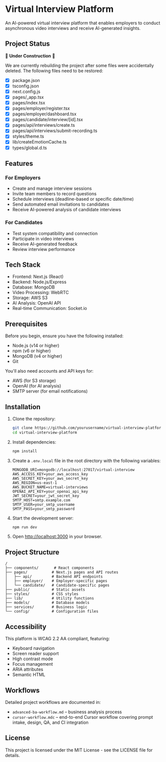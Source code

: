 # Virtual Interview Platform

An AI-powered virtual interview platform that enables employers to conduct asynchronous video interviews and receive AI-generated insights.

## Project Status

🚧 **Under Construction** 🚧

We are currently rebuilding the project after some files were accidentally deleted. The following files need to be restored:

- [x] package.json
- [x] tsconfig.json
- [x] next.config.js
- [x] pages/_app.tsx
- [x] pages/index.tsx
- [x] pages/employer/register.tsx
- [x] pages/employer/dashboard.tsx
- [x] pages/candidate/interview/[id].tsx
- [x] pages/api/interviews/create.ts
- [x] pages/api/interviews/submit-recording.ts
- [x] styles/theme.ts
- [x] lib/createEmotionCache.ts
- [x] types/global.d.ts

## Features

### For Employers
- Create and manage interview sessions
- Invite team members to record questions
- Schedule interviews (deadline-based or specific date/time)
- Send automated email invitations to candidates
- Receive AI-powered analysis of candidate interviews

### For Candidates
- Test system compatibility and connection
- Participate in video interviews
- Receive AI-generated feedback
- Review interview performance

## Tech Stack

- Frontend: Next.js (React)
- Backend: Node.js/Express
- Database: MongoDB
- Video Processing: WebRTC
- Storage: AWS S3
- AI Analysis: OpenAI API
- Real-time Communication: Socket.io

## Prerequisites

Before you begin, ensure you have the following installed:
- Node.js (v14 or higher)
- npm (v6 or higher)
- MongoDB (v4 or higher)
- Git

You'll also need accounts and API keys for:
- AWS (for S3 storage)
- OpenAI (for AI analysis)
- SMTP server (for email notifications)

## Installation

1. Clone the repository:
   ```bash
   git clone https://github.com/yourusername/virtual-interview-platform.git
   cd virtual-interview-platform
   ```

2. Install dependencies:
   ```bash
   npm install
   ```

3. Create a `.env.local` file in the root directory with the following variables:
   ```
   MONGODB_URI=mongodb://localhost:27017/virtual-interview
   AWS_ACCESS_KEY=your_aws_access_key
   AWS_SECRET_KEY=your_aws_secret_key
   AWS_REGION=us-east-1
   AWS_BUCKET_NAME=virtual-interviews
   OPENAI_API_KEY=your_openai_api_key
   JWT_SECRET=your_jwt_secret_key
   SMTP_HOST=smtp.example.com
   SMTP_USER=your_smtp_username
   SMTP_PASS=your_smtp_password
   ```

4. Start the development server:
   ```bash
   npm run dev
   ```

5. Open [http://localhost:3000](http://localhost:3000) in your browser.

## Project Structure

```
/
├── components/       # React components
├── pages/           # Next.js pages and API routes
│   ├── api/         # Backend API endpoints
│   ├── employer/    # Employer-specific pages
│   └── candidate/   # Candidate-specific pages
├── public/          # Static assets
├── styles/          # CSS styles
├── lib/             # Utility functions
├── models/          # Database models
├── services/        # Business logic
└── config/          # Configuration files
```

## Accessibility

This platform is WCAG 2.2 AA compliant, featuring:
- Keyboard navigation
- Screen reader support
- High contrast mode
- Focus management
- ARIA attributes
- Semantic HTML

## Workflows

Detailed project workflows are documented in:

- `advanced-ba-workflow.md` – business analysis process
- `cursor-workflow.mdc` – end-to-end Cursor workflow covering prompt intake, design, QA, and CI integration

## License

This project is licensed under the MIT License - see the LICENSE file for details.
